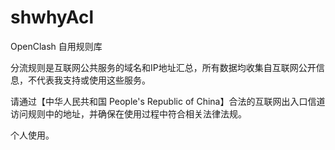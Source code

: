 # shwhyAcl
OpenClash 自用规则库


分流规则是互联网公共服务的域名和IP地址汇总，所有数据均收集自互联网公开信息，不代表我支持或使用这些服务。

请通过【中华人民共和国 People's Republic of China】合法的互联网出入口信道访问规则中的地址，并确保在使用过程中符合相关法律法规。

个人使用。
